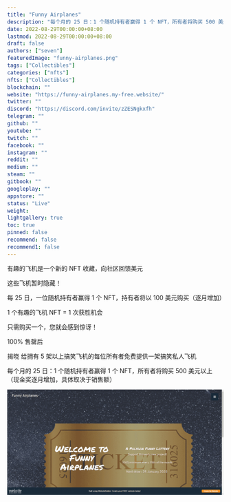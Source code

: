 ```yaml
---
title: "Funny Airplanes"
description: "每个月的 25 日：1 个随机持有者赢得 1 个 NFT，所有者将购买 500 美元以上（现金奖逐月增加，具体取决于销售额)"
date: 2022-08-29T00:00:00+08:00
lastmod: 2022-08-29T00:00:00+08:00
draft: false
authors: ["seven"]
featuredImage: "funny-airplanes.png"
tags: ["Collectibles"]
categories: ["nfts"]
nfts: ["Collectibles"]
blockchain: ""
website: "https://funny-airplanes.my-free.website/"
twitter: ""
discord: "https://discord.com/invite/zZESNgkxfh"
telegram: ""
github: ""
youtube: ""
twitch: ""
facebook: ""
instagram: ""
reddit: ""
medium: ""
steam: ""
gitbook: ""
googleplay: ""
appstore: ""
status: "Live"
weight: 
lightgallery: true
toc: true
pinned: false
recommend: false
recommend1: false
---
```

有趣的飞机是一个新的 NFT 收藏，向社区回馈美元

这些飞机暂时隐藏！

每 25 日，一位随机持有者赢得 1 个 NFT，持有者将以 100 美元购买（逐月增加）

1 个有趣的飞机 NFT = 1 次获胜机会

只需购买一个，您就会感到惊讶！

100% 售罄后 

揭晓 给拥有 5 架以上搞笑飞机的每位所有者免费提供一架搞笑私人飞机

每个月的 25 日：1 个随机持有者赢得 1 个 NFT，所有者将购买 500 美元以上（现金奖逐月增加，具体取决于销售额）

![nft](b4fee4f5-09c4-4414-b6d9-d1d60e7fe534_.png)